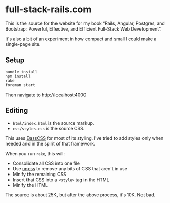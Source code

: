 # full-stack-rails.com

This is the source for the website for my book “Rails, Angular, Postgres, and Bootstrap: Powerful, Effective, and Efficient Full-Stack Web Development”.

It's also a bit of an experiment in how compact and small I could make a single-page site.

## Setup

```
bundle install
npm install
rake
foreman start
```

Then navigate to http://localhost:4000

## Editing

* `html/index.html` is the source markup.
* `css/styles.css` is the source CSS.

This uses [BassCSS](http://www.basscss.com/) for most of its styling.  I've tried to add styles only when needed and in the spirit of that
framework.

When you run `rake`, this will:

* Consolidate all CSS into one file
* Use [uncss](https://github.com/giakki/uncss) to remove any bits of CSS that aren't in use
* Minify the remaining CSS
* Insert that CSS into a `<style>` tag in the HTML
* Minify the HTML

The source is about 25K, but after the above process, it's 10K.  Not bad.
